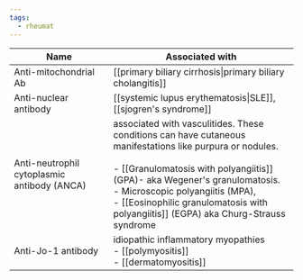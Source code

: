 ```yaml
---
tags:
  - rheumat
---
```


| Name                                        | Associated with                                                                                                                                                                                                                                                                                                             |
| ------------------------------------------- | --------------------------------------------------------------------------------------------------------------------------------------------------------------------------------------------------------------------------------------------------------------------------------------------------------------------------- |
| Anti-mitochondrial Ab                       | [[primary biliary cirrhosis\|primary biliary cholangitis]]                                                                                                                                                                                                                                                                  |
| Anti-nuclear antibody                       | [[systemic lupus erythematosis\|SLE]], [[sjogren's syndrome]]                                                                                                                                                                                                                                                               |
| Anti-neutrophil cytoplasmic antibody (ANCA) | associated with vasculitides. These conditions can have cutaneous manifestations like purpura or nodules.<br><br>- [[Granulomatosis with polyangiitis]] (GPA)- aka Wegener's granulomatosis. <br>- Microscopic polyangiitis (MPA),<br>- [[Eosinophilic granulomatosis with polyangiitis]] (EGPA) aka Churg-Strauss syndrome |
| Anti-Jo-1 antibody                          | idiopathic inflammatory myopathies<br>- [[polymyositis]]<br>- [[dermatomyositis]]                                                                                                                                                                                                                                           |
